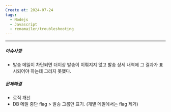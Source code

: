 ```yaml
---
Create at: 2024-07-24
tags:
  - Nodejs
  - Javascript
  - renamailer/troubleshooting
---
```

---

##### 이슈사항
- 발송 메일이 차단되면 더이상 발송이 이뤄지지 않고 발송 상세 내역에 그 결과가 표시되어야 하는데 그러지 못했다.

##### 문제해결
- 로직 개선
- DB 메일 중단 flag > 발송 그룹만 표기. (개별 메일에서는 flag 제거)
